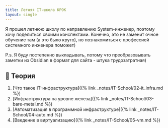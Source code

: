 ```yaml
---
title: Летняя IT-школа КРОК
layout: single
---
```


Я прошел летнюю школу по направлению System-инженер, поэтому хочу поделиться своими конспектами. Конечно, это не заменит очное обучение там (а это было круто), но познакомиться с профессией системного инженера поможет)

P.s. Я буду постепенно выкладывать, потому что преобразовывать заметки из Obsidian в формат для сайта - штука трудозатратная)

## 📘 Теория
1) [Что такое IT-инфраструктура]({% link _notes/IT-School/02-it_infra.md %})<br>
2) [Инфраструктура на уровне железа]({% link _notes/IT-School/03-bare-metal.md %})<br>
3) [Автоматизация в программной инфраструктуре]({% link _notes/IT-School/04-auto.md %})<br>
4) [Введение в виртуализацию]({% link _notes/IT-School/05-vm.md %})<br>
<!-- 5) [[Базовые сетевые службы]]
6) [[Системы резервного копирования (СРК)]]
7) [[Системы мониторинга]] -->

<!-- ## 🧠 Полезные заметки
- [[Отказоустойчивость VS Высокая доступность]]
- [[SLA, SLO, SLI]]
- [[Метрики и алерты]]
- [[Split-brain]]
- [[Геораспределённые кластеры и ЦОД]]
- [[Виды кластеров высокой доступности]]
- [[RAID — Redundant Array of Independent Disks]]
- [[Публичные выступления]] -->


